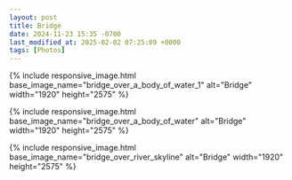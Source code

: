 ```yaml
---
layout: post
title: Bridge
date: 2024-11-23 15:35 -0700
last_modified_at: 2025-02-02 07:25:09 +0000
tags: [Photos]
---
```


{% include responsive_image.html base_image_name="bridge_over_a_body_of_water_1" alt="Bridge" 
    width="1920" height="2575" %}

<!-- more -->

{% include responsive_image.html base_image_name="bridge_over_a_body_of_water" alt="Bridge" 
    width="1920" height="2575" %}

{% include responsive_image.html base_image_name="bridge_over_river_skyline" alt="Bridge" 
    width="1920" height="2575" %}
